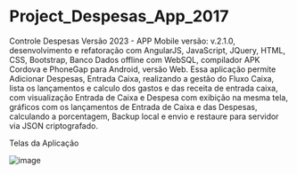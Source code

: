 # Project_Despesas_App_2017

Controle Despesas Versão 2023 - APP Mobile versão: v.2.1.0, desenvolvimento e refatoração com AngularJS, JavaScript, JQuery, HTML, CSS, Bootstrap, Banco Dados offline com WebSQL, compilador APK Cordova e PhoneGap para Android, versão Web. Essa aplicação permite Adicionar Despesas, Entrada Caixa, realizando a gestão do Fluxo Caixa, lista os lançamentos e calculo dos gastos e das receita de entrada caixa, com visualização Entrada de Caixa e Despesa com exibição na mesma tela, gráficos com os lançamentos de Entrada de Caixa e das Despesas, calculando a porcentagem, Backup local e envio e restaure para servidor via JSON criptografado.

Telas da Aplicação

![image](https://user-images.githubusercontent.com/28610102/196678484-f3775bee-9edc-4f8d-ba4d-2856fae092d3.png)

